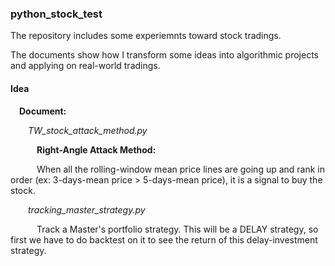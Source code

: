 ### python_stock_test

The  repository includes some experiemnts toward stock tradings.

The documents show how I transform some ideas into algorithmic projects and applying on real-world tradings.

#### Idea
&emsp;**Document:**

&emsp;&emsp;*TW_stock_attack_method.py*

&emsp;&emsp;&emsp;**Right-Angle Attack Method:**

&emsp;&emsp;&emsp;When all the rolling-window mean price lines are going up and rank in order (ex: 3-days-mean price > 5-days-mean price), it is a signal to buy the stock.

&emsp;&emsp;*tracking_master_strategy.py*

&emsp;&emsp;&emsp;Track a Master's portfolio strategy. This will be a DELAY strategy, so first we have to do backtest on it to see the return of this delay-investment strategy.
